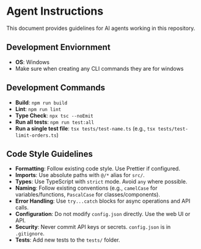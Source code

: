 
# Agent Instructions

This document provides guidelines for AI agents working in this repository. 

## Development Enviornment
- **OS**: Windows
- Make sure when creating any CLI commands they are for windows

## Development Commands
- **Build**: `npm run build`
- **Lint**: `npm run lint`
- **Type Check**: `npx tsc --noEmit`
- **Run all tests**: `npm run test:all`
- **Run a single test file**: `tsx tests/test-name.ts` (e.g., `tsx tests/test-limit-orders.ts`)

## Code Style Guidelines

- **Formatting**: Follow existing code style. Use Prettier if configured.
- **Imports**: Use absolute paths with `@/*` alias for `src/`.
- **Types**: Use TypeScript with `strict` mode. Avoid `any` where possible.
- **Naming**: Follow existing conventions (e.g., `camelCase` for variables/functions, `PascalCase` for classes/components).
- **Error Handling**: Use `try...catch` blocks for async operations and API calls.
- **Configuration**: Do not modify `config.json` directly. Use the web UI or API.
- **Security**: Never commit API keys or secrets. `config.json` is in `.gitignore`.
- **Tests**: Add new tests to the `tests/` folder.
